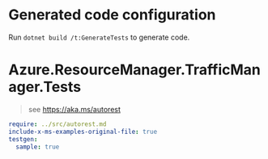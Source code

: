 # Generated code configuration

Run `dotnet build /t:GenerateTests` to generate code.

# Azure.ResourceManager.TrafficManager.Tests

> see https://aka.ms/autorest
``` yaml
require: ../src/autorest.md
include-x-ms-examples-original-file: true
testgen:
  sample: true
```
